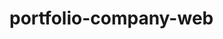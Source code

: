 # portfolio-company-web


<!-- index.html -->
<!-- .  : 루트 / -->
<!-- ..  : 사용할 수 없는 경로 -->
<!-- login.html -->
<!-- . : /member -->
<!-- .. : 루트 / -->

<!-- 루트폴더 -->
<!-- index.html => header.html headerTop.html main.html footer.html -->
<!-- ./ 를 이용 -->

<!-- 그외의 폴더 : member company -->
<!-- login.html join.htm : header-sub.html headerTop-sub.html footer-sub.html -->
<!-- ../ 을 이용 -->

<!-- href img-src 상대경로 잡는법 -->
<!-- 1.   ./index01.html      ./img/logo.png   현재폴더 -->
<!-- 2.   ../index01.htl      ../img/logo.png  ../img/member/login.gif 상위폴더에서 -->
<!-- 3.   /index01.html       /img/logo.png  프로젝트 시작폴더 - 라이브서버이용 -->
<!-- 4.    index01.html       img/logo.pn 현재폴더 -->
  
